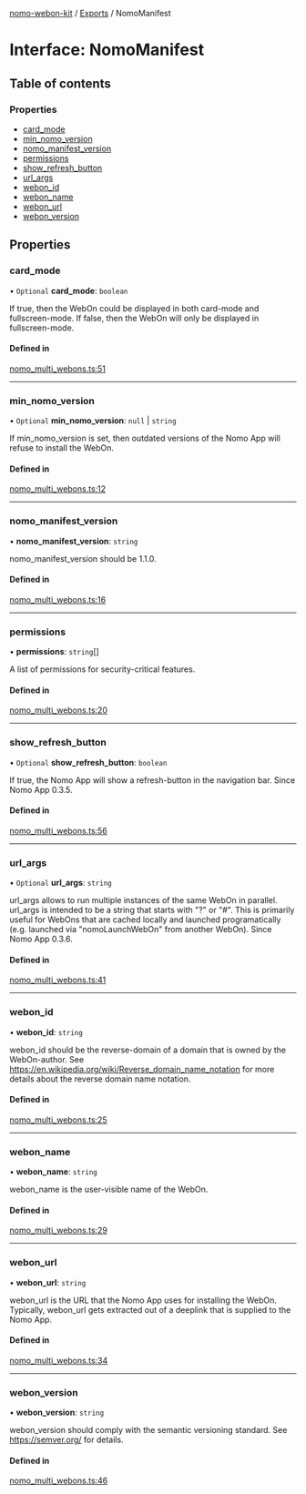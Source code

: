 [nomo-webon-kit](../README.md) / [Exports](../modules.md) / NomoManifest

# Interface: NomoManifest

## Table of contents

### Properties

- [card\_mode](NomoManifest.md#card_mode)
- [min\_nomo\_version](NomoManifest.md#min_nomo_version)
- [nomo\_manifest\_version](NomoManifest.md#nomo_manifest_version)
- [permissions](NomoManifest.md#permissions)
- [show\_refresh\_button](NomoManifest.md#show_refresh_button)
- [url\_args](NomoManifest.md#url_args)
- [webon\_id](NomoManifest.md#webon_id)
- [webon\_name](NomoManifest.md#webon_name)
- [webon\_url](NomoManifest.md#webon_url)
- [webon\_version](NomoManifest.md#webon_version)

## Properties

### card\_mode

• `Optional` **card\_mode**: `boolean`

If true, then the WebOn could be displayed in both card-mode and fullscreen-mode.
If false, then the WebOn will only be displayed in fullscreen-mode.

#### Defined in

[nomo_multi_webons.ts:51](https://github.com/nomo-app/nomo-webon-kit/blob/b5c48b8/nomo-webon-kit/src/nomo_multi_webons.ts#L51)

___

### min\_nomo\_version

• `Optional` **min\_nomo\_version**: ``null`` \| `string`

If min_nomo_version is set, then outdated versions of the Nomo App will refuse to install the WebOn.

#### Defined in

[nomo_multi_webons.ts:12](https://github.com/nomo-app/nomo-webon-kit/blob/b5c48b8/nomo-webon-kit/src/nomo_multi_webons.ts#L12)

___

### nomo\_manifest\_version

• **nomo\_manifest\_version**: `string`

nomo_manifest_version should be 1.1.0.

#### Defined in

[nomo_multi_webons.ts:16](https://github.com/nomo-app/nomo-webon-kit/blob/b5c48b8/nomo-webon-kit/src/nomo_multi_webons.ts#L16)

___

### permissions

• **permissions**: `string`[]

A list of permissions for security-critical features.

#### Defined in

[nomo_multi_webons.ts:20](https://github.com/nomo-app/nomo-webon-kit/blob/b5c48b8/nomo-webon-kit/src/nomo_multi_webons.ts#L20)

___

### show\_refresh\_button

• `Optional` **show\_refresh\_button**: `boolean`

If true, the Nomo App will show a refresh-button in the navigation bar.
Since Nomo App 0.3.5.

#### Defined in

[nomo_multi_webons.ts:56](https://github.com/nomo-app/nomo-webon-kit/blob/b5c48b8/nomo-webon-kit/src/nomo_multi_webons.ts#L56)

___

### url\_args

• `Optional` **url\_args**: `string`

url_args allows to run multiple instances of the same WebOn in parallel.
url_args is intended to be a string that starts with "?" or "#".
This is primarily useful for WebOns that are cached locally and launched programatically (e.g. launched via "nomoLaunchWebOn" from another WebOn).
Since Nomo App 0.3.6.

#### Defined in

[nomo_multi_webons.ts:41](https://github.com/nomo-app/nomo-webon-kit/blob/b5c48b8/nomo-webon-kit/src/nomo_multi_webons.ts#L41)

___

### webon\_id

• **webon\_id**: `string`

webon_id should be the reverse-domain of a domain that is owned by the WebOn-author.
See https://en.wikipedia.org/wiki/Reverse_domain_name_notation for more details about the reverse domain name notation.

#### Defined in

[nomo_multi_webons.ts:25](https://github.com/nomo-app/nomo-webon-kit/blob/b5c48b8/nomo-webon-kit/src/nomo_multi_webons.ts#L25)

___

### webon\_name

• **webon\_name**: `string`

webon_name is the user-visible name of the WebOn.

#### Defined in

[nomo_multi_webons.ts:29](https://github.com/nomo-app/nomo-webon-kit/blob/b5c48b8/nomo-webon-kit/src/nomo_multi_webons.ts#L29)

___

### webon\_url

• **webon\_url**: `string`

webon_url is the URL that the Nomo App uses for installing the WebOn.
Typically, webon_url gets extracted out of a deeplink that is supplied to the Nomo App.

#### Defined in

[nomo_multi_webons.ts:34](https://github.com/nomo-app/nomo-webon-kit/blob/b5c48b8/nomo-webon-kit/src/nomo_multi_webons.ts#L34)

___

### webon\_version

• **webon\_version**: `string`

webon_version should comply with the semantic versioning standard.
See https://semver.org/ for details.

#### Defined in

[nomo_multi_webons.ts:46](https://github.com/nomo-app/nomo-webon-kit/blob/b5c48b8/nomo-webon-kit/src/nomo_multi_webons.ts#L46)
